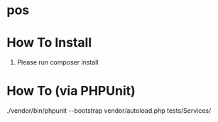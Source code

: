 # pos

# How To Install
1) Please run composer install

# How To (via PHPUnit)
./vendor/bin/phpunit --bootstrap vendor/autoload.php tests/Services/